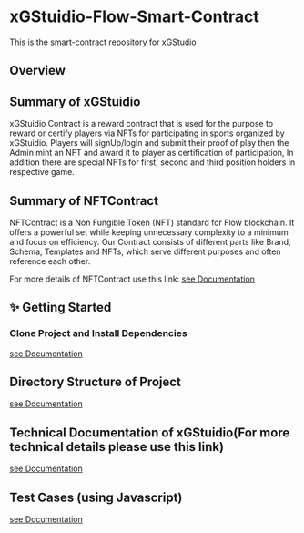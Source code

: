 # xGStuidio-Flow-Smart-Contract
This is the smart-contract repository for xGStudio

## Overview

## Summary of xGStuidio

xGStuidio Contract is a reward contract that is used for the purpose to reward or certify players via NFTs for participating in sports organized by xGStuidio. Players will signUp/logIn and submit their proof of play then the Admin mint an NFT and award it to player as certification of participation, In addition there are special NFTs for first, second and third position holders in respective game.

## Summary of NFTContract

NFTContract is a Non Fungible Token (NFT) standard for Flow blockchain.
It offers a powerful set while keeping unnecessary complexity to a minimum and focus on efficiency.
Our Contract consists of different parts like Brand, Schema, Templates and NFTs, which serve different purposes and often reference each other.

For more details of NFTContract use this link:
[see Documentation](https://github.com/Troon-Technologies-LLC/Troon-NFT-Contract)

## ✨ Getting Started

### Clone Project and Install Dependencies

[see Documentation](docs/Dependencies.md)

## Directory Structure of Project

[see Documentation](docs/Directory_Structure.md)

## Technical Documentation of xGStuidio(For more technical details please use this link)

[see Documentation](docs/Technical_Document.md)

## Test Cases (using Javascript)

[see Documentation](test/js/README.md)
